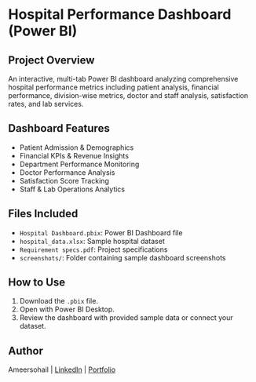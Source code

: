 # Hospital Performance Dashboard (Power BI)

## Project Overview
An interactive, multi-tab Power BI dashboard analyzing comprehensive hospital performance metrics including patient analysis, financial performance, division-wise metrics, doctor and staff analysis, satisfaction rates, and lab services. 

## Dashboard Features
- Patient Admission & Demographics
- Financial KPIs & Revenue Insights
- Department Performance Monitoring
- Doctor Performance Analysis
- Satisfaction Score Tracking
- Staff & Lab Operations Analytics

## Files Included
- `Hospital Dashboard.pbix`: Power BI Dashboard file
- `hospital_data.xlsx`: Sample hospital dataset
- `Requirement specs.pdf`: Project specifications
- `screenshots/`: Folder containing sample dashboard screenshots

## How to Use
1. Download the `.pbix` file.
2. Open with Power BI Desktop.
3. Review the dashboard with provided sample data or connect your dataset.

## Author
Ameersohail | [LinkedIn](#) | [Portfolio](#)

